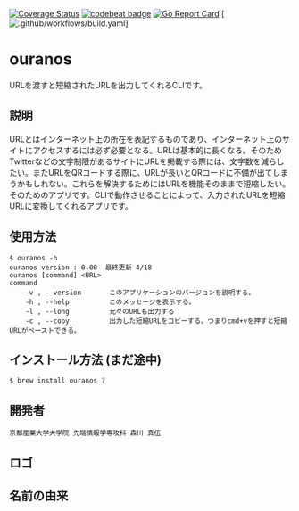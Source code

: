 [![Coverage Status](https://coveralls.io/repos/github/g1954327/ouranos/badge.svg?branch=main)](https://coveralls.io/github/g1954327/ouranos?branch=main)
[![codebeat badge](https://codebeat.co/badges/9f634397-7dff-4ce7-ba2e-d16ed5bce4c2)](https://codebeat.co/projects/github-com-g1954327-ouranos-main)
[![Go Report Card](https://goreportcard.com/badge/github.com/g1954327/ouranos)](https://goreportcard.com/report/github.com/g1954327/ouranos)
[![.github/workflows/build.yaml](https://github.com/g1954327/ouranos/actions/workflows/build.yaml/badge.svg)]

# ouranos
URLを渡すと短縮されたURLを出力してくれるCLIです。
## 説明
URLとはインターネット上の所在を表記するものであり、インターネット上のサイトにアクセスするには必ず必要となる。URLは基本的に長くなる。そのためTwitterなどの文字制限があるサイトにURLを掲載する際には、文字数を減らしたい。またURLをQRコードする際に、URLが長いとQRコードに不備が出てしまうかもしれない。これらを解決するためにはURLを機能そのままで短縮したい。そのためのアプリです。CLIで動作させることによって、入力されたURLを短縮URLに変換してくれるアプリです。

## 使用方法
    $ ouranos -h  
    ouranos version : 0.00  最終更新 4/18
    ouranos [command] <URL>
    command
        -v , --version       このアプリケーションのバージョンを説明する。 
        -h , --help          このメッセージを表示する。
        -l , --long          元々のURLも出力する
        -c , --copy          出力した短縮URLをコピーする。つまりcmd+vを押すと短縮URLがペーストできる。
        
## インストール方法 (まだ途中)
    $ brew install ouranos ?
        
## 開発者
    京都産業大学大学院 先端情報学専攻科 森川 真伍
## ロゴ

## 名前の由来
